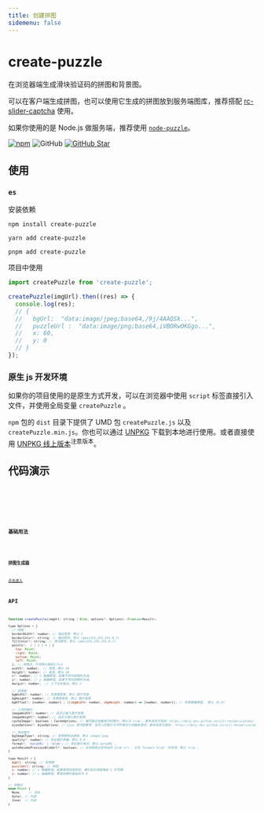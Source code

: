 ```yaml
---
title: 创建拼图
sidemenu: false
---
```


# create-puzzle

在浏览器端生成滑块验证码的拼图和背景图。

可以在客户端生成拼图，也可以使用它生成的拼图放到服务端图库，推荐搭配 [rc-slider-captcha] 使用。

如果你使用的是 Node.js 做服务端，推荐使用 [`node-puzzle`](https://www.npmjs.com/package/node-puzzle)。

[![npm][npm]][npm-url] ![GitHub](https://img.shields.io/github/license/caijf/create-puzzle.svg) [![GitHub Star][github-star]][github-url]

## 使用

### `es`

安装依赖

```shell
npm install create-puzzle
```

```shell
yarn add create-puzzle
```

```shell
pnpm add create-puzzle
```

项目中使用

```typescript
import createPuzzle from 'create-puzzle';

createPuzzle(imgUrl).then((res) => {
  console.log(res);
  // {
  //   bgUrl:  "data:image/jpeg;base64,/9j/4AAQSk...",
  //   puzzleUrl :  "data:image/png;base64,iVBORw0KGgo...",
  //   x: 60,
  //   y: 0
  // }
});
```

### 原生 js 开发环境

如果你的项目使用的是原生方式开发，可以在浏览器中使用 `script` 标签直接引入文件，并使用全局变量 `createPuzzle` 。

`npm` 包的 `dist` 目录下提供了 UMD 包 `createPuzzle.js` 以及 `createPuzzle.min.js`。你也可以通过 [UNPKG](https://unpkg.com/create-puzzle/dist/) 下载到本地进行使用。或者直接使用 [UNPKG 线上版本](https://unpkg.com/create-puzzle@latest/dist/createPuzzle.min.js)<sup>注意版本</sup>。

## 代码演示

<code src="./demos/dev-puzzle.tsx" />

<code src="./demos/dev-puzzle-random.tsx" />

<code src="./demos/dev-image.tsx" />

### 基础用法

<code src="./demos/basic.tsx" />

### 拼图生成器

[点击进入](./generator)

## API

```javascript
function createPuzzle(imgUrl: string | Blob, options?: Options): Promise<Result>;

type Options = {
  // 拼图
  borderWidth?: number; // 描边宽度。默认 2
  borderColor?: string; // 描边颜色。默认 rgba(255,255,255,0.7)
  fillColor?: string; // 填充颜色。默认 rgba(255,255,255,0.7)
  points?:  2 | 3 | 4 | {
    top: Point;
    right: Point;
    bottom: Point;
    left: Point;
  }; // 拼图点，不传默认随机2/3/4
  width?: number;  // 宽度。默认 60
  height?: number; // 高度。默认 60
  x?: number; // x 轴偏移值，如果不传内部随机生成。
  y?: number; // y 轴偏移值，如果不传内部随机生成。
  margin?: number;  // 上下左右留白。默认 2

  // 背景图
  bgWidth?: number; // 背景图宽度。默认 图片宽度
  bgHeight?: number; // 背景图高度。默认 图片高度
  bgOffset?: [number, number] | ((imgWidth: number, imgHeight: number) => [number, number]); // 背景图偏移值。 默认 [0,0]

  // 上传的图片
  imageWidth?: number; // 自定义输入图片宽度。
  imageHeight?: number; // 自定义输入图片高度。
  cacheImage?: boolean | CacheOptions; // 缓存最近加载成功的图片。默认为 true 。更多信息可查阅：https://doly-dev.github.io/util-helpers/global.html#CacheOptions
  ajaxOptions?: AjaxOptions; // ajax 请求配置项，当传入的图片为字符串时才会触发请求。更多信息可查阅： https://doly-dev.github.io/util-helpers/global.html#AjaxOptions

  // 导出图片
  bgImageType?: string; // 背景图导出类型。默认 image/jpeg
  quality?: number; // 导出图片质量。默认 0.8 。
  format?: 'dataURL' | 'blob'; // 导出图片格式。默认 dataURL 。
  autoRevokePreviousBlobUrl?: boolean; // 自动释放之前导出的 blob url ，仅在 format='blob' 时生效。默认 true 。
}

type Result = {
  bgUrl: string; // 背景图
  puzzleUrl: string; // 拼图
  x: number; // x 轴偏移值。如果使用该值校验，建议前后阈值增减 5 的范围
  y: number; // y 轴偏移值，等高拼图时值始终为 0
}

// 拼图点
enum Point {
  None,    // 没有
  Outer, // 外部
  Inner  // 内部
}
```

[rc-slider-captcha]: https://caijf.github.io/rc-slider-captcha/index.html
[npm]: https://img.shields.io/npm/v/create-puzzle.svg
[npm-url]: https://npmjs.com/package/create-puzzle
[github-star]: https://img.shields.io/github/stars/caijf/create-puzzle?style=social
[github-url]: https://github.com/caijf/create-puzzle
